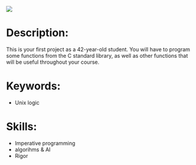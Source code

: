 
<p>
  <img src="https://despistaos.es/foro/uploads/monthly_2020_11/original.gif.09515af5aee32ee4129003f4ba61abf8.gif"/>
</p>

# Description:
<p>
  This is your first project as a 42-year-old student. You will have to program some functions from the C standard library, as well as other functions that will be useful throughout your course.
</p>

# Keywords:
<ul>
  <li>Unix logic</li>
</ul>

# Skills:
<ul>
  <li>Imperative programming</li>
  <li>algorihms & AI</li>
  <li>Rigor</li>
</ul>
